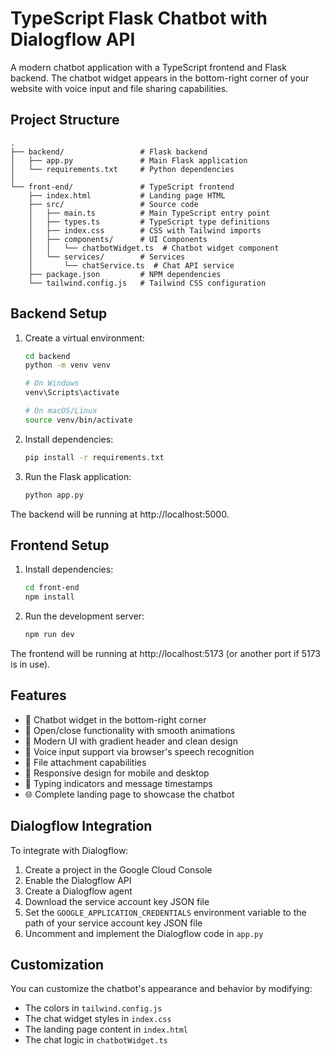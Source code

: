 # TypeScript Flask Chatbot with Dialogflow API

A modern chatbot application with a TypeScript frontend and Flask backend. The chatbot widget appears in the bottom-right corner of your website with voice input and file sharing capabilities.

## Project Structure

```
.
├── backend/                 # Flask backend
│   ├── app.py               # Main Flask application
│   └── requirements.txt     # Python dependencies
│
└── front-end/               # TypeScript frontend
    ├── index.html           # Landing page HTML
    ├── src/                 # Source code
    │   ├── main.ts          # Main TypeScript entry point
    │   ├── types.ts         # TypeScript type definitions
    │   ├── index.css        # CSS with Tailwind imports
    │   ├── components/      # UI Components
    │   │   └── chatbotWidget.ts  # Chatbot widget component
    │   └── services/        # Services
    │       └── chatService.ts  # Chat API service
    ├── package.json         # NPM dependencies
    └── tailwind.config.js   # Tailwind CSS configuration
```

## Backend Setup

1. Create a virtual environment:
   ```bash
   cd backend
   python -m venv venv
   
   # On Windows
   venv\Scripts\activate
   
   # On macOS/Linux
   source venv/bin/activate
   ```

2. Install dependencies:
   ```bash
   pip install -r requirements.txt
   ```

3. Run the Flask application:
   ```bash
   python app.py
   ```

The backend will be running at http://localhost:5000.

## Frontend Setup

1. Install dependencies:
   ```bash
   cd front-end
   npm install
   ```

2. Run the development server:
   ```bash
   npm run dev
   ```

The frontend will be running at http://localhost:5173 (or another port if 5173 is in use).

## Features

- 🌟 Chatbot widget in the bottom-right corner
- 🔄 Open/close functionality with smooth animations
- 🎨 Modern UI with gradient header and clean design
- 🎤 Voice input support via browser's speech recognition
- 📎 File attachment capabilities
- 📱 Responsive design for mobile and desktop
- 💬 Typing indicators and message timestamps
- 🌐 Complete landing page to showcase the chatbot

## Dialogflow Integration

To integrate with Dialogflow:

1. Create a project in the Google Cloud Console
2. Enable the Dialogflow API
3. Create a Dialogflow agent
4. Download the service account key JSON file
5. Set the `GOOGLE_APPLICATION_CREDENTIALS` environment variable to the path of your service account key JSON file
6. Uncomment and implement the Dialogflow code in `app.py`

## Customization

You can customize the chatbot's appearance and behavior by modifying:

- The colors in `tailwind.config.js`
- The chat widget styles in `index.css`
- The landing page content in `index.html`
- The chat logic in `chatbotWidget.ts`
